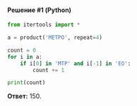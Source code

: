 #### Решение #1 (Python)
```python
from itertools import *

a = product('МЕТРО', repeat=4)

count = 0
for i in a:
    if i[0] in 'МТР' and i[-1] in 'ЕО':
        count += 1

print(count)
```
**Ответ:** 150.
